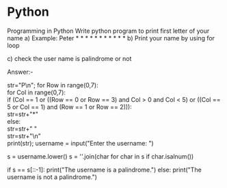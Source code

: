 # Python
Programming in Python
Write python program to print first letter of your name 
a) Example: Peter
               *      *
               *             *
               *              *
               *      *
               *
               *
               *
b) Print your name by using for loop

c) check the user name is palindrome or not


Answer:-

str="P\n"; 
for Row in range(0,7):    
    for Col in range(0,7):     
        if (Col == 1 or ((Row == 0 or Row == 3) and Col > 0 and Col < 5) or ((Col == 5 or Col == 1) and (Row == 1 or Row == 2))):  
            str=str+"*"    
        else:      
            str=str+" "    
    str=str+"\n"    
print(str); 
username = input("Enter the username: ")

s = username.lower() 
s = ''.join(char for char in s if char.isalnum())

if s == s[::-1]:
    print("The username is a palindrome.")
else:
    print("The username is not a palindrome.")
